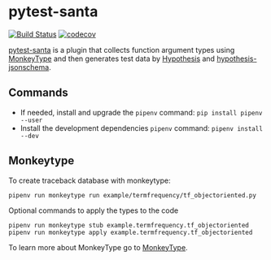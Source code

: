 # pytest-santa

[![Build Status](https://travis-ci.com/inTestiGator/pytest-santa.svg?branch=master)](https://travis-ci.com/inTestiGator/pytest-santa)
[![codecov](https://codecov.io/gh/inTestiGator/pytest-santa/branch/master/graph/badge.svg)](https://codecov.io/gh/inTestiGator/pytest-santa)

[pytest-santa](https://intestigator.github.io/pytest-santa/) is a plugin that
collects function argument types using
[MonkeyType](https://github.com/Instagram/MonkeyType) and then generates test
data by [Hypothesis](https://hypothesis.works/) and
[hypothesis-jsonschema](https://github.com/Zac-HD/hypothesis-jsonschema).

## Commands

- If needed, install and upgrade the `pipenv` command: `pip install pipenv --user`
- Install the development dependencies `pipenv` command: `pipenv install --dev`

## Monkeytype

To create traceback database with monkeytype:

```
pipenv run monkeytype run example/termfrequency/tf_objectoriented.py
```

Optional commands to apply the types to the code

```
pipenv run monkeytype stub example.termfrequency.tf_objectoriented
pipenv run monkeytype apply example.termfrequency.tf_objectoriented
```
To learn more about MonkeyType go to [MonkeyType](https://github.com/Instagram/MonkeyType).

